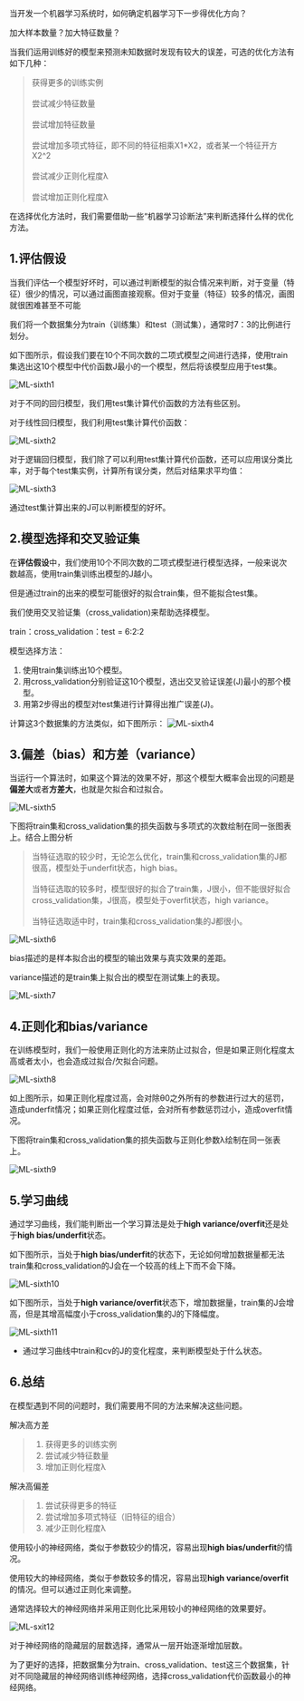 当开发一个机器学习系统时，如何确定机器学习下一步得优化方向？

加大样本数量？加大特征数量？

当我们运用训练好的模型来预测未知数据时发现有较大的误差，可选的优化方法有如下几种：
> 获得更多的训练实例<br>
> <br>
> 尝试减少特征数量<br>
> <br>
> 尝试增加特征数量<br>
> <br>
> 尝试增加多项式特征，即不同的特征相乘X1\*X2，或者某一个特征开方X2^2<br>
> <br>
> 尝试减少正则化程度λ<br>
> <br>
> 尝试增加正则化程度λ<br>

在选择优化方法时，我们需要借助一些“机器学习诊断法”来判断选择什么样的优化方法。

## 1.评估假设
当我们评估一个模型好坏时，可以通过判断模型的拟合情况来判断，对于变量（特征）很少的情况，可以通过画图直接观察。但对于变量（特征）较多的情况，画图就很困难甚至不可能

我们将一个数据集分为train（训练集）和test（测试集），通常时7：3的比例进行划分。

如下图所示，假设我们要在10个不同次数的二项式模型之间进行选择，使用train集选出这10个模型中代价函数J最小的一个模型，然后将该模型应用于test集。

![ML-sixth1]()

对于不同的回归模型，我们用test集计算代价函数的方法有些区别。

对于线性回归模型，我们利用test集计算代价函数：

![ML-sixth2]()

对于逻辑回归模型，我们除了可以利用test集计算代价函数，还可以应用误分类比率，对于每个test集实例，计算所有误分类，然后对结果求平均值：

![ML-sixth3]()

通过test集计算出来的J可以判断模型的好坏。

## 2.模型选择和交叉验证集
在**评估假设**中，我们使用10个不同次数的二项式模型进行模型选择，一般来说次数越高，使用train集训练出模型的J越小。

但是通过train的出来的模型可能很好的拟合train集，但不能拟合test集。

我们使用交叉验证集（cross_validation)来帮助选择模型。

train：cross_validation：test = 6:2:2

模型选择方法：
1. 使用train集训练出10个模型。
2. 用cross_validation分别验证这10个模型，选出交叉验证误差(J)最小的那个模型。
3. 用第2步得出的模型对test集进行计算得出推广误差(J)。

计算这3个数据集的方法类似，如下图所示：
![ML-sixth4]()

## 3.偏差（bias）和方差（variance）
当运行一个算法时，如果这个算法的效果不好，那这个模型大概率会出现的问题是**偏差大**或者**方差大**，也就是欠拟合和过拟合。

![ML-sixth5]()

下图将train集和cross_validation集的损失函数与多项式的次数绘制在同一张图表上。结合上图分析
> 当特征选取的较少时，无论怎么优化，train集和cross_validation集的J都很高，模型处于underfit状态，high bias。<br>
> <br>
> 当特征选取的较多时，模型很好的拟合了train集，J很小，但不能很好拟合cross_validation集，J很高，模型处于overfit状态，high variance。<br>
> <br>
> 当特征选取适中时，train集和cross_validation集的J都很小。

![ML-sixth6]()

bias描述的是样本拟合出的模型的输出效果与真实效果的差距。

variance描述的是train集上拟合出的模型在测试集上的表现。

![ML-sixth7]()

## 4.正则化和bias/variance
在训练模型时，我们一般使用正则化的方法来防止过拟合，但是如果正则化程度太高或者太小，也会造成过拟合/欠拟合问题。

![ML-sixth8]()

如上图所示，如果正则化程度过高，会对除θ0之外所有的参数进行过大的惩罚，造成underfit情况；如果正则化程度过低，会对所有参数惩罚过小，造成overfit情况。

下图将train集和cross_validation集的损失函数与正则化参数λ绘制在同一张表上。

![ML-sixth9]()

## 5.学习曲线
通过学习曲线，我们能判断出一个学习算法是处于**high variance/overfit**还是处于**high bias/underfit**状态。

如下图所示，当处于**high bias/underfit**的状态下，无论如何增加数据量都无法train集和cross_validation的J会在一个较高的线上下而不会下降。

![ML-sixth10]()

如下图所示，当处于**high variance/overfit**状态下，增加数据量，train集的J会增高，但是其增高幅度小于cross_validation集的J的下降幅度。

![ML-sixth11]()

* 通过学习曲线中train和cv的J的变化程度，来判断模型处于什么状态。

## 6.总结
在模型遇到不同的问题时，我们需要用不同的方法来解决这些问题。

解决高方差
> 1. 获得更多的训练实例
> 2. 尝试减少特征数量
> 3. 增加正则化程度λ

解决高偏差
> 1. 尝试获得更多的特征
> 2. 尝试增加多项式特征（旧特征的组合）
> 3. 减少正则化程度λ

使用较小的神经网络，类似于参数较少的情况，容易出现**high bias/underfit**的情况。

使用较大的神经网络，类似于参数较多的情况，容易出现**high variance/overfit**的情况。但可以通过正则化来调整。

通常选择较大的神经网络并采用正则化比采用较小的神经网络的效果要好。

![ML-sxit12]()

对于神经网络的隐藏层的层数选择，通常从一层开始逐渐增加层数。

为了更好的选择，把数据集分为train、cross_validation、test这三个数据集，针对不同隐藏层的神经网络训练神经网络，选择cross_validation代价函数最小的神经网络。


